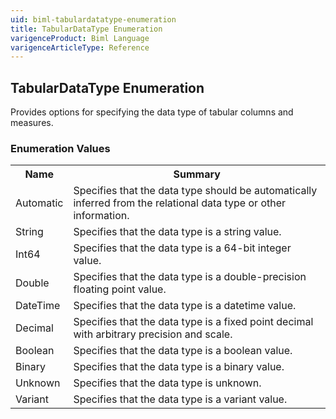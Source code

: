 ```yaml
---
uid: biml-tabulardatatype-enumeration
title: TabularDataType Enumeration
varigenceProduct: Biml Language
varigenceArticleType: Reference
---
```


## TabularDataType Enumeration<div class="LanguageSummary"><div class ="SummaryItem">Provides options for specifying the data type of tabular columns and measures.</div></div><div class="EnumValueGroup">### Enumeration Values<table id="EnumValue" class="MemberList"><tbody><tr><th class="MemberNameColumnHeader">Name</th><th class="MemberSummaryColumnHeader">Summary</th></tr><tr class="cd0"><td class="MemberName">Automatic</td><td class="MemberSummary"><div class ="SummaryItem">Specifies that the data type should be automatically inferred from the relational data type or other information.</div> </td></tr><tr class="cd1"><td class="MemberName">String</td><td class="MemberSummary"><div class ="SummaryItem">Specifies that the data type is a string value.</div> </td></tr><tr class="cd0"><td class="MemberName">Int64</td><td class="MemberSummary"><div class ="SummaryItem">Specifies that the data type is a 64-bit integer value.</div> </td></tr><tr class="cd1"><td class="MemberName">Double</td><td class="MemberSummary"><div class ="SummaryItem">Specifies that the data type is a double-precision floating point value.</div> </td></tr><tr class="cd0"><td class="MemberName">DateTime</td><td class="MemberSummary"><div class ="SummaryItem">Specifies that the data type is a datetime value.</div> </td></tr><tr class="cd1"><td class="MemberName">Decimal</td><td class="MemberSummary"><div class ="SummaryItem">Specifies that the data type is a fixed point decimal with arbitrary precision and scale.</div> </td></tr><tr class="cd0"><td class="MemberName">Boolean</td><td class="MemberSummary"><div class ="SummaryItem">Specifies that the data type is a boolean value.</div> </td></tr><tr class="cd1"><td class="MemberName">Binary</td><td class="MemberSummary"><div class ="SummaryItem">Specifies that the data type is a binary value.</div> </td></tr><tr class="cd0"><td class="MemberName">Unknown</td><td class="MemberSummary"><div class ="SummaryItem">Specifies that the data type is unknown.</div> </td></tr><tr class="cd1"><td class="MemberName">Variant</td><td class="MemberSummary"><div class ="SummaryItem">Specifies that the data type is a variant value.</div> </td></tr></tbody></table></div>